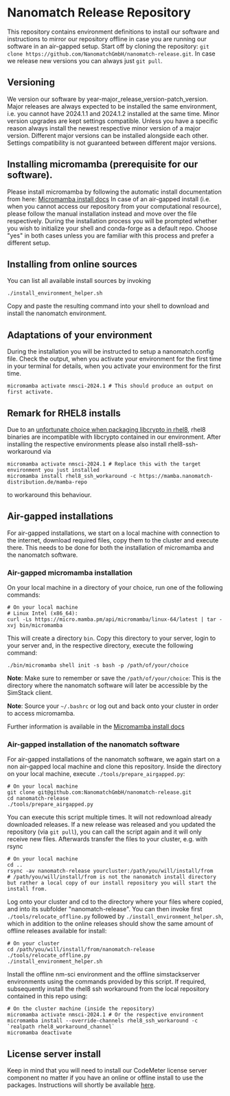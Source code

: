 # Nanomatch Release Repository

This repository contains environment definitions to install our software and instructions to mirror our repository offline in case you are running our software in an air-gapped setup.
Start off by cloning the repository: `git clone https://github.com/NanomatchGmbH/nanomatch-release.git`. In case we release new versions you can always just `git pull`.

## Versioning

We version our software by year-major\_release\_version-patch\_version. Major releases are always expected to be installed the same environment, i.e. you cannot have 2024.1.1 and 2024.1.2 installed at the same time. Minor version upgrades are kept settings compatible. Unless you have a specific reason always install the newest respective minor version of a major version.
Different major versions can be installed alongside each other. Settings compatibility is not guaranteed between different major versions.

## Installing micromamba (prerequisite for our software).

Please install micromamba by following the automatic install documentation from here: [Micromamba install docs](https://mamba.readthedocs.io/en/latest/installation/micromamba-installation.html)
In case of an air-gapped install (i.e. when you cannot access our repository from your computational resource), please follow the manual installation instead and move over the file respectively.
During the installation process you will be prompted whether you wish to initialize your shell and conda-forge as a default repo. Choose "yes" in both cases unless you are familiar with this process and prefer a different setup.

## Installing from online sources

You can list all available install sources by invoking

```
./install_environment_helper.sh
```
Copy and paste the resulting command into your shell to download and install the nanomatch environment.

## Adaptations of your environment
During the installation you will be instructed to setup a nanomatch.config file. Check the output, when you activate your environment for the first time in your terminal for details, when you activate your environment for the first time.
```
micromamba activate nmsci-2024.1 # This should produce an output on first activate.
```

## Remark for RHEL8 installs

Due to an [unfortunate choice when packaging libcrypto in rhel8](https://github.com/conda/conda/issues/10241), rhel8 binaries are incompatible with libcrypto contained in our environment. After installing the respective environments please also install
rhel8-ssh-workaround via
```
micromamba activate nmsci-2024.1 # Replace this with the target environment you just installed
micromamba install rhel8_ssh_workaround -c https://mamba.nanomatch-distribution.de/mamba-repo
```
to workaround this behaviour.

## Air-gapped installations
For air-gapped installations, we start on a local machine with connection to the internet, download required files, copy them to the cluster and execute there. This needs to be done for both the installation of micromamba and the nanomatch software.
### Air-gapped micromamba installation
On your local machine in a directory of your choice, run one of the following commands:
```
# On your local machine
# Linux Intel (x86_64):
curl -Ls https://micro.mamba.pm/api/micromamba/linux-64/latest | tar -xvj bin/micromamba
```
This will create a directory `bin`. Copy this directory to your server, login to your server and, in the respective directory, execute the following command:
```
./bin/micromamba shell init -s bash -p /path/of/your/choice
```
**Note**: Make sure to remember or save the `/path/of/your/choice`: This is the directory where the nanomatch software will later be accessible by the SimStack client.

**Note**: Source your `~/.bashrc` or log out and back onto your cluster in order to access micromamba.

Further information is available in the [Micromamba install docs](https://mamba.readthedocs.io/en/latest/installation/micromamba-installation.html)

### Air-gapped installation of the nanomatch software
For air-gapped installations of the nanomatch software, we again start on a non air-gapped local machine and clone this repository.
Inside the directory on your local machine, execute `./tools/prepare_airgapped.py`:

```
# On your local machine
git clone git@github.com:NanomatchGmbH/nanomatch-release.git
cd nanomatch-release
./tools/prepare_airgapped.py
```
You can execute this script multiple times. It will not redownload already downloaded releases. If a new release was released and you updated the repository (via `git pull`), you can call the script again and it will only receive new files.
Afterwards transfer the files to your cluster, e.g. with rsync
```
# On your local machine
cd ..
rsync -av nanomatch-release yourcluster:/path/you/will/install/from
# /path/you/will/install/from is not the nanomatch install directory but rather a local copy of our install repository you will start the install from.
```
Log onto your cluster and cd to the directory where your files where copied, and into its subfolder "nanomatch-release". You can then invoke first `./tools/relocate_offline.py` followed by `./install_environment_helper.sh`, which in addition to the online releases should show the same amount of offline releases available for install:
```
# On your cluster
cd /path/you/will/install/from/nanomatch-release
./tools/relocate_offline.py
./install_environment_helper.sh
```
Install the offline nm-sci environment and the offline simstackserver environments using the commands provided by this script.
If required, subsequently install the rhel8 ssh workaround from the local repository contained in this repo using:
```
# On the cluster machine (inside the repository)
micromamba activate nmsci-2024.1 # Or the respective environment
micromamba install --override-channels rhel8_ssh_workaround -c `realpath rhel8_workaround_channel`
micromamba deactivate
```

## License server install

Keep in mind that you will need to install our CodeMeter license server component no matter if you have an online or offline install to use the packages. Instructions will shortly be available [here](http://docs.nanomatch.de/technical/technical.html).
